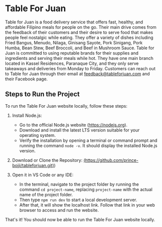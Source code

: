 # Table For Juan

Table for Juan is a food delivery service that offers fast, healthy, and affordable Filipino meals for people on the go. Their main drive comes from the feedback of their customers and their desire to serve food that makes people feel nostalgic while eating. They offer a variety of dishes including Fried Bangus, Menudo, Nilaga, Ginisang Sayote, Pork Sinigang, Pork Humba, Bean Stew, Beef Broccoli, and Beef in Mushroom Sauce. Table for Juan is committed to using reputable brands for their supplies and ingredients and serving their meals while hot. They have one main branch located in Kassel Residences, Paranaque City, and they only serve takeaways and deliveries from Monday to Friday. Customers can reach out to Table for Juan through their email at feedback@tableforjuan.com and their Facebook page.

## Steps to Run the Project

To run the Table For Juan website locally, follow these steps:

1. Install Node.js:
   - Go to the official Node.js website (https://nodejs.org).
   - Download and install the latest LTS version suitable for your operating system.
   - Verify the installation by opening a terminal or command prompt and running the command `node -v`. It should display the installed Node.js version.

2. Download or Clone the Repository: [(https://github.com/prince-bojji/tableforjuan.git)](https://github.com/prince-bojji/tableforjuan.git))

3. Open it in VS Code or any IDE:
   - In the terminal, navigate to the project folder by running the command `cd project-name`, replacing `project-name` with the actual name of the project folder.
   - Then type `npm run dev` to start a local development server.
   - After that, it will show the localhost link. Follow that link in your web browser to access and run the website.

That's it! You should now be able to run the Table For Juan website locally.
